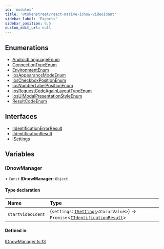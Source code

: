 ```yaml
---
id: 'modules'
title: '@tokenstreet/react-native-idnow-videoident'
sidebar_label: 'Exports'
sidebar_position: 0.5
custom_edit_url: null
---
```


## Enumerations

-   [AndroidLanguageEnum](enums/AndroidLanguageEnum.md)
-   [ConnectionTypeEnum](enums/ConnectionTypeEnum.md)
-   [EnvironmentEnum](enums/EnvironmentEnum.md)
-   [IosAppearanceModeEnum](enums/IosAppearanceModeEnum.md)
-   [IosCheckboxPositionEnum](enums/IosCheckboxPositionEnum.md)
-   [IosNumberLabelPositionEnum](enums/IosNumberLabelPositionEnum.md)
-   [IosRequestCodeAgainLayoutTypeEnum](enums/IosRequestCodeAgainLayoutTypeEnum.md)
-   [IosUIModalPresentationStyleEnum](enums/IosUIModalPresentationStyleEnum.md)
-   [ResultCodeEnum](enums/ResultCodeEnum.md)

## Interfaces

-   [IIdentificationErrorResult](interfaces/IIdentificationErrorResult.md)
-   [IIdentificationResult](interfaces/IIdentificationResult.md)
-   [ISettings](interfaces/ISettings.md)

## Variables

### IDnowManager

• `Const` **IDnowManager**: `Object`

#### Type declaration

| Name              | Type                                                                                                                                              |
| :---------------- | :------------------------------------------------------------------------------------------------------------------------------------------------ |
| `startVideoIdent` | (`settings`: [`ISettings`](interfaces/ISettings.md)<`ColorValue`\>) => `Promise`<[`IIdentificationResult`](interfaces/IIdentificationResult.md)\> |

#### Defined in

[IDnowManager.ts:13](https://github.com/tokenstreet-tech/react-native-idnow-videoident/blob/6cdb5f5/src/IDnowManager.ts#L13)
